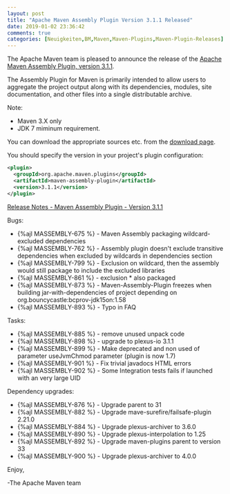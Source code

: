 ```yaml
---
layout: post
title: "Apache Maven Assembly Plugin Version 3.1.1 Released"
date: 2019-01-02 23:36:42
comments: true
categories: [Neuigkeiten,BM,Maven,Maven-Plugins,Maven-Plugin-Releases]
---
```

The Apache Maven team is pleased to announce the release of the [Apache
Maven Assembly Plugin, version 3.1.1](https://maven.apache.org/plugins/maven-assembly-plugin/).

The Assembly Plugin for Maven is primarily intended to allow users to aggregate
the project output along with its dependencies, modules, site documentation,
and other files into a single distributable archive.

Note:

 * Maven 3.X only
 * JDK 7 miminum requirement.

You can download the appropriate sources etc. from the [download page](https://maven.apache.org/plugins/maven-assembly-plugin/download.cgi).

You should specify the version in your project's plugin configuration:

``` xml
<plugin>
  <groupId>org.apache.maven.plugins</groupId>
  <artifactId>maven-assembly-plugin</artifactId>
  <version>3.1.1</version>
</plugin>
```

<!-- more -->

[Release Notes - Maven Assembly Plugin - Version 3.1.1](https://issues.apache.org/jira/secure/ReleaseNote.jspa?projectId=12317220&version=12341358)

Bugs:

 * {%ajl MASSEMBLY-675 %} - Maven Assembly packaging wildcard-excluded dependencies
 * {%ajl MASSEMBLY-762 %} - Assembly plugin doesn't exclude transitive dependencies when excluded by wildcards in dependencies section
 * {%ajl MASSEMBLY-799 %} - Exclusion on wildcard, then the assembly would still package to include the excluded libraries
 * {%ajl MASSEMBLY-861 %} - exclusion * also packaged
 * {%ajl MASSEMBLY-873 %} - Maven-Assembly-Plugin freezes when building jar-with-dependencies of project depending on org.bouncycastle:bcprov-jdk15on:1.58
 * {%ajl MASSEMBLY-893 %} - Typo in FAQ

Tasks:

 * {%ajl MASSEMBLY-885 %} - remove unused unpack code
 * {%ajl MASSEMBLY-898 %} - upgrade to plexus-io 3.1.1
 * {%ajl MASSEMBLY-899 %} - Make deprecated and non used of parameter useJvmChmod parameter (plugin is now 1.7)
 * {%ajl MASSEMBLY-901 %} - Fix trivial javadocs HTML errors
 * {%ajl MASSEMBLY-902 %} - Some Integration tests fails if launched with an very large UID

Dependency upgrades:

 * {%ajl MASSEMBLY-876 %} - Upgrade parent to 31
 * {%ajl MASSEMBLY-882 %} - Upgrade mave-surefire/failsafe-plugin 2.21.0
 * {%ajl MASSEMBLY-884 %} - Upgrade plexus-archiver to 3.6.0
 * {%ajl MASSEMBLY-890 %} - Upgrade plexus-interpolation to 1.25
 * {%ajl MASSEMBLY-892 %} - Upgrade maven-plugins parent to version 33
 * {%ajl MASSEMBLY-900 %} - Upgrade plexus-archiver to 4.0.0

Enjoy,

-The Apache Maven team
